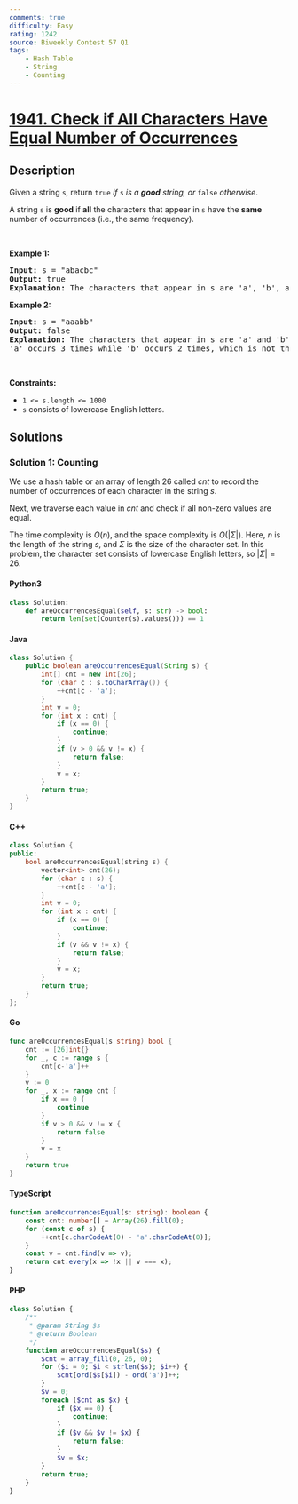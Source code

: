 ```yaml
---
comments: true
difficulty: Easy
rating: 1242
source: Biweekly Contest 57 Q1
tags:
    - Hash Table
    - String
    - Counting
---
```


<!-- problem:start -->

# [1941. Check if All Characters Have Equal Number of Occurrences](https://leetcode.com/problems/check-if-all-characters-have-equal-number-of-occurrences)

## Description

<!-- description:start -->

<p>Given a string <code>s</code>, return <code>true</code><em> if </em><code>s</code><em> is a <strong>good</strong> string, or </em><code>false</code><em> otherwise</em>.</p>

<p>A string <code>s</code> is <strong>good</strong> if <strong>all</strong> the characters that appear in <code>s</code> have the <strong>same</strong> number of occurrences (i.e., the same frequency).</p>

<p>&nbsp;</p>
<p><strong class="example">Example 1:</strong></p>

<pre>
<strong>Input:</strong> s = &quot;abacbc&quot;
<strong>Output:</strong> true
<strong>Explanation:</strong> The characters that appear in s are &#39;a&#39;, &#39;b&#39;, and &#39;c&#39;. All characters occur 2 times in s.
</pre>

<p><strong class="example">Example 2:</strong></p>

<pre>
<strong>Input:</strong> s = &quot;aaabb&quot;
<strong>Output:</strong> false
<strong>Explanation:</strong> The characters that appear in s are &#39;a&#39; and &#39;b&#39;.
&#39;a&#39; occurs 3 times while &#39;b&#39; occurs 2 times, which is not the same number of times.
</pre>

<p>&nbsp;</p>
<p><strong>Constraints:</strong></p>

<ul>
	<li><code>1 &lt;= s.length &lt;= 1000</code></li>
	<li><code>s</code> consists of lowercase English letters.</li>
</ul>

<!-- description:end -->

## Solutions

<!-- solution:start -->

### Solution 1: Counting

We use a hash table or an array of length $26$ called $\textit{cnt}$ to record the number of occurrences of each character in the string $s$.

Next, we traverse each value in $\textit{cnt}$ and check if all non-zero values are equal.

The time complexity is $O(n)$, and the space complexity is $O(|\Sigma|)$. Here, $n$ is the length of the string $s$, and $\Sigma$ is the size of the character set. In this problem, the character set consists of lowercase English letters, so $|\Sigma|=26$.

<!-- tabs:start -->

#### Python3

```python
class Solution:
    def areOccurrencesEqual(self, s: str) -> bool:
        return len(set(Counter(s).values())) == 1
```

#### Java

```java
class Solution {
    public boolean areOccurrencesEqual(String s) {
        int[] cnt = new int[26];
        for (char c : s.toCharArray()) {
            ++cnt[c - 'a'];
        }
        int v = 0;
        for (int x : cnt) {
            if (x == 0) {
                continue;
            }
            if (v > 0 && v != x) {
                return false;
            }
            v = x;
        }
        return true;
    }
}
```

#### C++

```cpp
class Solution {
public:
    bool areOccurrencesEqual(string s) {
        vector<int> cnt(26);
        for (char c : s) {
            ++cnt[c - 'a'];
        }
        int v = 0;
        for (int x : cnt) {
            if (x == 0) {
                continue;
            }
            if (v && v != x) {
                return false;
            }
            v = x;
        }
        return true;
    }
};
```

#### Go

```go
func areOccurrencesEqual(s string) bool {
	cnt := [26]int{}
	for _, c := range s {
		cnt[c-'a']++
	}
	v := 0
	for _, x := range cnt {
		if x == 0 {
			continue
		}
		if v > 0 && v != x {
			return false
		}
		v = x
	}
	return true
}
```

#### TypeScript

```ts
function areOccurrencesEqual(s: string): boolean {
    const cnt: number[] = Array(26).fill(0);
    for (const c of s) {
        ++cnt[c.charCodeAt(0) - 'a'.charCodeAt(0)];
    }
    const v = cnt.find(v => v);
    return cnt.every(x => !x || v === x);
}
```

#### PHP

```php
class Solution {
    /**
     * @param String $s
     * @return Boolean
     */
    function areOccurrencesEqual($s) {
        $cnt = array_fill(0, 26, 0);
        for ($i = 0; $i < strlen($s); $i++) {
            $cnt[ord($s[$i]) - ord('a')]++;
        }
        $v = 0;
        foreach ($cnt as $x) {
            if ($x == 0) {
                continue;
            }
            if ($v && $v != $x) {
                return false;
            }
            $v = $x;
        }
        return true;
    }
}
```

<!-- tabs:end -->

<!-- solution:end -->

<!-- problem:end -->
